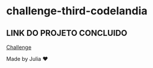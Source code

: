 # challenge-third-codelandia



## LINK DO PROJETO CONCLUIDO

[Challenge](https://juliasilva00.github.io/challenge-third-codelandia/)




Made by Julia :heart:

